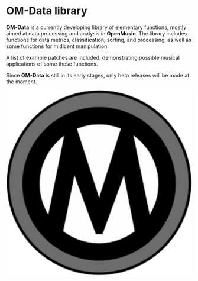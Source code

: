 # OM-Data library

**OM-Data** is a currently developing library of elementary functions, mostly aimed at data processing and analysis in **OpenMusic**. The library includes functions for data metrics, classification, sorting, and processing, as well as some functions for midicent manipulation.

A list of example patches are included, demonstrating possible musical applications of some these functions.

Since **OM-Data** is still in its early stages, only beta releases will be made at the moment.

<div style="text-align:center"><img src="resources/icons/000.png" /></div>